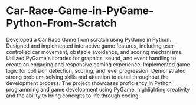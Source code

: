# Car-Race-Game-in-PyGame-Python-From-Scratch

Developed a Car Race Game from scratch using PyGame in Python. Designed and implemented interactive game features, including user-controlled car movement, obstacle avoidance, and scoring mechanisms. Utilized PyGame's libraries for graphics, sound, and event handling to create an engaging and responsive gaming experience. Implemented game logic for collision detection, scoring, and level progression. Demonstrated strong problem-solving skills and attention to detail throughout the development process. The project showcases proficiency in Python programming and game development using PyGame, highlighting creativity and the ability to bring concepts to life through coding.





